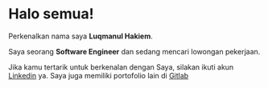 # Halo semua! 

Perkenalkan nama saya **Luqmanul Hakiem**.<br>

Saya seorang **Software Engineer** dan sedang mencari lowongan pekerjaan.<br>




Jika kamu tertarik untuk berkenalan dengan Saya, silakan ikuti akun [Linkedin](https://www.linkedin.com/in/luqmanul-hakiem-945328271/) ya.
Saya juga memiliki portofolio lain di [Gitlab](https://gitlab.com/luqmanulhakiem7)
